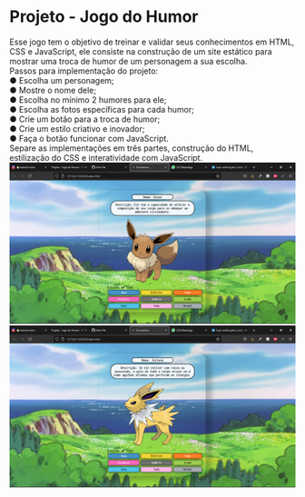 
# Projeto - Jogo do Humor
Esse jogo tem o objetivo de treinar e validar seus conhecimentos em HTML, CSS e
JavaScript, ele consiste na construção de um site estático para mostrar uma troca de humor
de um personagem a sua escolha.
<br>
Passos para implementação do projeto:
<br>● Escolha um personagem;
<br>● Mostre o nome dele;
<br>● Escolha no mínimo 2 humores para ele;
<br>● Escolha as fotos específicas para cada humor;
<br>● Crie um botão para a troca de humor;
<br>● Crie um estilo criativo e inovador;
<br>● Faça o botão funcionar com JavaScript.
<br>Separe as implementações em três partes, construção do HTML, estilização do CSS e
interatividade com JavaScript.
<img src="https://github.com/luis-botelho/humor/blob/master/sS1.png">
<img src="https://github.com/luis-botelho/humor/blob/master/sS2.png">

